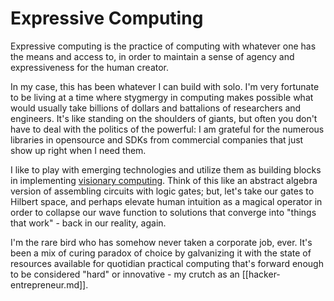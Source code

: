 # Expressive Computing 

Expressive computing is the practice of computing with whatever one has the means and access to, in order to maintain a sense of agency and expressiveness for the human creator. 

In my case, this has been whatever I can build with solo. I'm very fortunate to be living at a time where stygmergy in computing makes possible what would usually take billions of dollars and battalions of researchers and engineers. It's like standing on the shoulders of giants, but often you don't have to deal with the politics of the powerful: I am grateful for the numerous libraries in opensource and SDKs from commercial companies that just show up right when I need them. 

I like to play with emerging technologies and utilize them as building blocks in implementing [visionary computing](visionary_computing.md). Think of this like an abstract algebra version of assembling circuits with logic gates; but, let's take our gates to Hilbert space, and perhaps elevate human intuition as a magical operator in order to collapse our wave function to solutions that converge into "things that work" - back in our reality, again. 

I'm the rare bird who has somehow never taken a corporate job, ever. It's been a mix of curing paradox of choice by galvanizing it with the state of resources available for quotidian practical computing that's forward enough to be considered "hard" or innovative - my crutch as an [[hacker-entrepreneur.md]].
